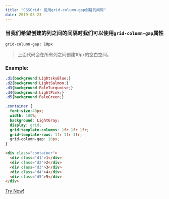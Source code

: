 ```yaml
---
title: "CSSGrid: 使用grid-column-gap创建列间隙"
date: 2019-03-23
---
```

### 当我们希望创建的列之间的间隔时我们可以使用`grid-column-gap`属性
```bash
grid-column-gap: 10px
```
> 上面代码会在所有列之间创建10px的空白空间。

### Example:
```css
.d1{background:LightskyBlue;}
.d2{background:LightSalmon;}
.d3{background:PaleTurquoise;}
.d4{background:LightPink;}
.d5{background:PaleGreen;}

.container {
  font-size:40px;
  width: 100%;
  background: LightGray;
  display: grid;
  grid-template-columns: 1fr 1fr 1fr; 
  grid-template-rows: 1fr 1fr 1fr;
  grid-column-gap: 10px;
}
```
```html
<div class="container">
  <div class="d1">1</div>
  <div class="d2">2</div>
  <div class="d3">3</div>
  <div class="d4">4</div>
  <div class="d5">5</div>
</div>
```
[Try Now!](https://learn.freecodecamp.org/responsive-web-design/css-grid/create-a-column-gap-using-grid-column-gap)
